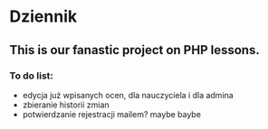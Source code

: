 # Dziennik

## This is our fanastic project on PHP lessons. 

### To do list:
- edycja już wpisanych ocen, dla nauczyciela i dla admina
- zbieranie historii zmian 
- potwierdzanie rejestracji mailem? maybe baybe
